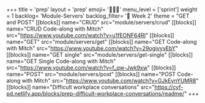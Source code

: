 +++
title = 'prep'
layout = 'prep'
emoji= '🧑🏾‍💻'
menu_level = ['sprint']
weight = 1
backlog= 'Module-Servers'
backlog_filter= '📅 Week 2'
theme = "GET and POST"
[[blocks]]
name="CRUD"
src="module/servers/crud"
[[blocks]]
name="CRUD Code-along with Mitch"
src="https://www.youtube.com/watch?v=u1fEONF64RI"
[[blocks]]
name="GET"
src="module/servers/get"
[[blocks]]
name="GET Code-along with Mitch"
src="https://www.youtube.com/watch?v=29ogivyvEbY"
[[blocks]]
name="GET single"
src="module/servers/get-single"
[[blocks]]
name="GET Single Code-along with Mitch"
src="https://www.youtube.com/watch?v=f_qw-Jwk9xw"
[[blocks]]
name="POST"
src="module/servers/post"
[[blocks]]
name="POST Code-along with Mitch"
src="https://www.youtube.com/watch?v=GJkEynYUMR8"
[[blocks]]
name="Difficult workplace conversations"
src="https://cyf-pd.netlify.app/blocks/prep-difficult-workplace-conversations/readme/"
+++
